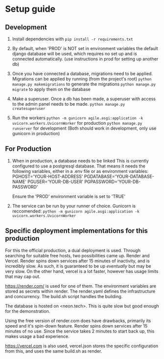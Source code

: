 # Setup guide

## Development

1. Install dependencies with `pip install -r requirements.txt`

2. By default, when 'PROD' is NOT set in environment variables the default django database will be used, which requires no set up and is connected automatically. (use instructions in prod for setting up another db)

3. Once you have connected a database, migrations need to be applied.
   Migrations can be applied by running (from the project's root)
   `python manage.py makemigrations` to generate the migrations
   `python manage.py migrate` to apply them on the database

4. Make a superuser. Once a db has been made, a superuser with access to the admin panel      needs to be made. 
   `python manage.py createsuperuser`

5. Run the workers
   `python -m gunicorn agile.asgi:application -k uvicorn.workers.UvicornWorker` for production
   `python manage.py runserver` for development
   (Both should work in development, only use gunicorn in production)

## For Production

1. When in production, a database needs to be linked
   This is currently configured to use a postgresql database. That means it needs the following variables, either in a .env file or as environment variables:
   PGHOST='YOUR-HOST-ADDRESS'
   PGDATABASE='YOUR-DATABASE-NAME'
   PGUSER='YOUR-DB-USER'
   PGPASSWORD='YOUR-DB-PASSWORD'

   Ensure the 'PROD' environment variable is set to 'TRUE'
2. The service can be run by your runner of choice. Gunicorn is reccomended:
      `python -m gunicorn agile.asgi:application -k uvicorn.workers.UvicornWorker`

## Specific deployment implementations for this production

For this the official production, a dual deployment is used.
Through searching for suitable free hosts, two possibilities came up. Render and Vercel.
Render spins down services after 15 minutes of inactivity, and is incredibly slow. As such, it is guaranteed to be up *eventually* but may be very slow.
On the other hand, vercel is a lot faster, however has usage limits that may cap out.

<https://render.com/> is used for one of them.
The environment variables are stored as secrets within render.
The render.yaml defines the infrastructure and concurrency.
The build.sh script handles the building.

The database is hosted on <neon.tech>. This is quite slow but good enough for the demonstration.

Using the free version of render.com does have drawbacks, primarily its speed and it's spin-down feature. Render spins down services after 15 minutes of no use. Since the service takes 2 minutes to start back up, this makes usage a bad experience.

<https://vercel.com> is also used, vercel.json stores the specific configuration from this, and uses the same build.sh as render.
